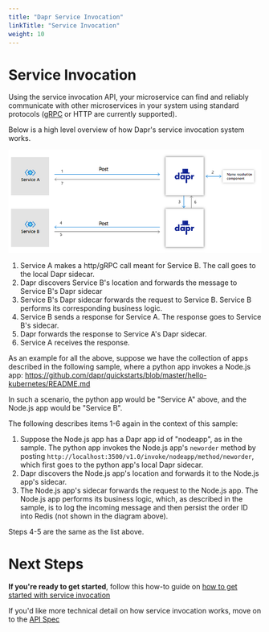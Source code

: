 ```yaml
---
title: "Dapr Service Invocation"
linkTitle: "Service Invocation"
weight: 10
---
```


# Service Invocation

Using the service invocation API, your microservice can find and reliably communicate with other microservices in your system using standard protocols ([gRPC](https://grpc.io) or HTTP are currently supported). 

Below is a high level overview of how Dapr's service invocation system works.

![Service Invocation Diagram](/images/service-invocation.png)

1. Service A makes a http/gRPC call meant for Service B.  The call goes to the local Dapr sidecar.  
2. Dapr discovers Service B's location and forwards the message to Service B's Dapr sidecar
3. Service B's Dapr sidecar forwards the request to Service B.  Service B performs its corresponding business logic.
4. Service B sends a response for Service A.  The response goes to Service B's sidecar.
5. Dapr forwards the response to Service A's Dapr sidecar.
6. Service A receives the response.

As an example for all the above, suppose we have the collection of apps described in the following sample, where a python app invokes a Node.js app: https://github.com/dapr/quickstarts/blob/master/hello-kubernetes/README.md

In such a scenario, the python app would be "Service A" above, and the Node.js app would be "Service B".

The following describes items 1-6 again in the context of this sample:

1. Suppose the Node.js app has a Dapr app id of "nodeapp", as in the sample.  The python app invokes the Node.js app's `neworder` method by posting `http://localhost:3500/v1.0/invoke/nodeapp/method/neworder`, which first goes to the python app's local Dapr sidecar.
2. Dapr discovers the Node.js app's location and forwards it to the Node.js app's sidecar.
3. The Node.js app's sidecar forwards the request to the Node.js app.  The Node.js app performs its business logic, which, as described in the sample, is to log the incoming message and then persist the order ID into Redis (not shown in the diagram above).

Steps 4-5 are the same as the list above.

# Next Steps

**If you're ready to get started**, follow this how-to guide on [how to get started with service invocation](https://github.com/dapr/docs/tree/master/howto/invoke-and-discover-services)

If you'd like more technical detail on how service invocation works, move on to the [API Spec](../../reference/api/service_invocation_api.md)
